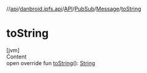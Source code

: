 //[api](../../../../index.md)/[danbroid.ipfs.api](../../../index.md)/[API](../../index.md)/[PubSub](../index.md)/[Message](index.md)/[toString](to-string.md)



# toString  
[jvm]  
Content  
open override fun [toString](to-string.md)(): [String](https://kotlinlang.org/api/latest/jvm/stdlib/kotlin/-string/index.html)  



